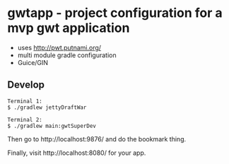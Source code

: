 # gwtapp - project configuration for a mvp gwt application

* uses http://pwt.putnami.org/
* multi module gradle configuration
* Guice/GIN

## Develop

    Terminal 1:
    $ ./gradlew jettyDraftWar

    Terminal 2:
    $ ./gradlew main:gwtSuperDev

Then go to http://localhost:9876/ and do the bookmark thing.

Finally, visit http://localhost:8080/ for your app.


